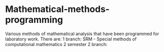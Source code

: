 # Mathematical-methods-programming
Various methods of mathematical analysis that have been programmed for laboratory work.
There are:
1 branch: SRM - Special methods of computational mathematics 2 semester
2 branch: 
